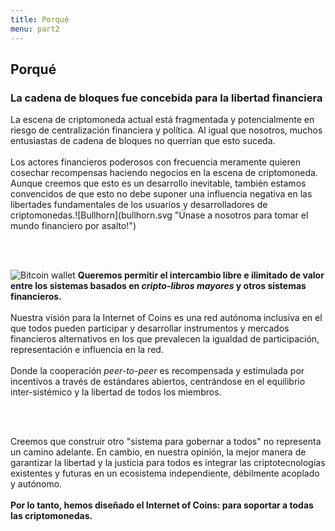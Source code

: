 ```yaml
---
title: Porqué
menu: part2
---
```


## Porqué
### La cadena de bloques fue concebida para la libertad financiera

<span class="column-left">
La escena de criptomoneda actual está fragmentada y potencialmente en riesgo de centralización financiera y política. Al igual que nosotros, muchos entusiastas de cadena de bloques no querrían que esto suceda.<br><br>Los actores financieros poderosos con frecuencia meramente quieren cosechar recompensas haciendo negocios en la escena de criptomoneda. Aunque creemos que esto es un desarrollo inevitable, también estamos convencidos de que esto no debe suponer una influencia negativa en las libertades fundamentales de los usuarios y desarrolladores de criptomonedas.</span><span class="column-right small" style="height: 14em;">![Bullhorn](bullhorn.svg "Únase a nosotros para tomar el mundo financiero por asalto!")</span>

<br><br>

<span class="column-left small" style="padding-top: 2em; height: 15em;">![Bitcoin wallet](bitcoin_wallet.svg "Queremos más flexibilidad, libertad y humanidad en la criptósfera.")</span><span class="column-right">
<b>Queremos permitir el intercambio libre e ilimitado de valor entre los sistemas basados en <i>cripto-libros mayores</i> y otros sistemas financieros.</b><br><br>Nuestra visión para la Internet of Coins es una red autónoma inclusiva en el que todos pueden participar y desarrollar instrumentos y mercados financieros alternativos en los que prevalecen la igualdad de participación, representación e influencia en la red.<br><br>Donde la cooperación <i>peer-to-peer</i> es recompensada y estimulada por incentivos a través de estándares abiertos, centrándose en el equilibrio inter-sistémico y la libertad de todos los miembros.
</span>

<br><br>

<span class="column-center">Creemos que construir otro "sistema para gobernar a todos" no representa un camino adelante. En cambio, en nuestra opinión, la mejor manera de garantizar la libertad y la justicia para todos es integrar las criptotecnologías existentes y futuras en un ecosistema independiente, débilmente acoplado y autónomo.<br><br><b>Por lo tanto, hemos diseñado el Internet of Coins: para soportar a todas las criptomonedas.</b></span>


